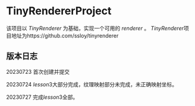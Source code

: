 # TinyRendererProject
该项目以 $TinyRenderer$ 为基础，实现一个可用的 $renderer$ 。
$TinyRenderer$项目地址为https://github.com/ssloy/tinyrenderer

## 版本日志
20230723 首次创建并提交

20230724 $lesson3$大部分完成，纹理映射部分未完成，未正确映射坐标。

20230727 完成$lesson3$全部。